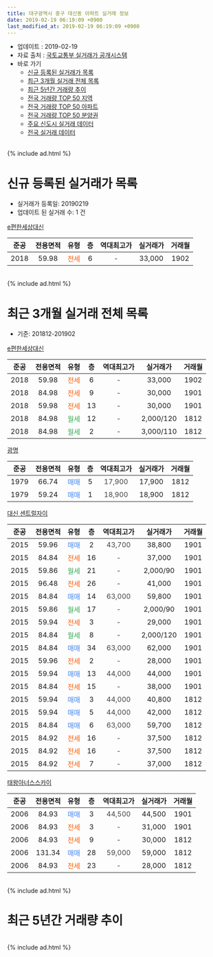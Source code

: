 ```yaml
---
title: 대구광역시 중구 대신동 아파트 실거래 정보
date: 2019-02-19 06:19:09 +0900
last_modified_at: 2019-02-19 06:19:09 +0900
---
```


* 업데이트 : 2019-02-19
* 자료 출처 : [국토교통부 실거래가 공개시스템](http://rt.molit.go.kr)
* 바로 가기
    * [신규 등록된 실거래가 목록](#신규-등록된-실거래가-목록)
    * [최근 3개월 실거래 전체 목록](#최근-3개월-실거래-전체-목록)
    * [최근 5년간 거래량 추이](#최근-5년간-거래량-추이)
    * [전국 거래량 TOP 50 지역](https://ayogom.github.io/apt-trade-info/최근-3개월-전국에서-가장-거래가-많이-발생한-지역)
    * [전국 거래량 TOP 50 아파트](https://ayogom.github.io/apt-trade-info/최근-3개월-전국에서-가장-거래가-많이-발생한-아파트)
    * [전국 거래량 TOP 50 분양권](https://ayogom.github.io/apt-trade-info/최근-3개월-전국에서-가장-거래가-많이-발생한-분양권)
    * [주요 신도시 실거래 데이터](https://ayogom.github.io/apt-trade-info/주요-신도시)
    * [전국 실거래 데이터](https://ayogom.github.io/apt-trade-info/전국)
<br>
{% include ad.html %}
<br>

# 신규 등록된 실거래가 목록
* 실거래가 등록일: 20190219
* 업데이트 된 실거래 수: 1 건


[e편한세상대신](https://search.naver.com/search.naver?query=%EB%8C%80%EA%B5%AC%EA%B4%91%EC%97%AD%EC%8B%9C+%EC%A4%91%EA%B5%AC+%EB%8C%80%EC%8B%A0%EB%8F%99+e%ED%8E%B8%ED%95%9C%EC%84%B8%EC%83%81%EB%8C%80%EC%8B%A0)

|준공|전용면적|유형|층|역대최고가|실거래가|거래월|
|:---:|:---:|:---:|:---:|:---:|:---:|:---:|
|2018|59.98|<span style="color:#ff5a00">전세</span>|6|<span style="color:#444444">-</span>|33,000|1902|


<br>
{% include ad.html %}
<br>

# 최근 3개월 실거래 전체 목록
* 기준: 201812-201902


[e편한세상대신](https://search.naver.com/search.naver?query=%EB%8C%80%EA%B5%AC%EA%B4%91%EC%97%AD%EC%8B%9C+%EC%A4%91%EA%B5%AC+%EB%8C%80%EC%8B%A0%EB%8F%99+e%ED%8E%B8%ED%95%9C%EC%84%B8%EC%83%81%EB%8C%80%EC%8B%A0)

|준공|전용면적|유형|층|역대최고가|실거래가|거래월|
|:---:|:---:|:---:|:---:|:---:|:---:|:---:|
|2018|59.98|<span style="color:#ff5a00">전세</span>|6|<span style="color:#444444">-</span>|33,000|1902|
|2018|84.98|<span style="color:#ff5a00">전세</span>|9|<span style="color:#444444">-</span>|30,000|1901|
|2018|59.98|<span style="color:#ff5a00">전세</span>|13|<span style="color:#444444">-</span>|30,000|1901|
|2018|84.98|<span style="color:#34a853">월세</span>|12|<span style="color:#444444">-</span>|2,000/120|1812|
|2018|84.98|<span style="color:#34a853">월세</span>|2|<span style="color:#444444">-</span>|3,000/110|1812|

[광명](https://search.naver.com/search.naver?query=%EB%8C%80%EA%B5%AC%EA%B4%91%EC%97%AD%EC%8B%9C+%EC%A4%91%EA%B5%AC+%EB%8C%80%EC%8B%A0%EB%8F%99+%EA%B4%91%EB%AA%85)

|준공|전용면적|유형|층|역대최고가|실거래가|거래월|
|:---:|:---:|:---:|:---:|:---:|:---:|:---:|
|1979|66.74|<span style="color:#4285f3">매매</span>|5|<span style="color:#444444">17,900</span>|17,900|1812|
|1979|59.24|<span style="color:#4285f3">매매</span>|1|<span style="color:#444444">18,900</span>|18,900|1812|

[대신 센트럴자이](https://search.naver.com/search.naver?query=%EB%8C%80%EA%B5%AC%EA%B4%91%EC%97%AD%EC%8B%9C+%EC%A4%91%EA%B5%AC+%EB%8C%80%EC%8B%A0%EB%8F%99+%EB%8C%80%EC%8B%A0+%EC%84%BC%ED%8A%B8%EB%9F%B4%EC%9E%90%EC%9D%B4)

|준공|전용면적|유형|층|역대최고가|실거래가|거래월|
|:---:|:---:|:---:|:---:|:---:|:---:|:---:|
|2015|59.96|<span style="color:#4285f3">매매</span>|2|<span style="color:#444444">43,700</span>|38,800|1901|
|2015|84.84|<span style="color:#ff5a00">전세</span>|16|<span style="color:#444444">-</span>|37,000|1901|
|2015|59.86|<span style="color:#34a853">월세</span>|21|<span style="color:#444444">-</span>|2,000/90|1901|
|2015|96.48|<span style="color:#ff5a00">전세</span>|26|<span style="color:#444444">-</span>|41,000|1901|
|2015|84.84|<span style="color:#4285f3">매매</span>|14|<span style="color:#444444">63,000</span>|59,800|1901|
|2015|59.86|<span style="color:#34a853">월세</span>|17|<span style="color:#444444">-</span>|2,000/90|1901|
|2015|59.94|<span style="color:#ff5a00">전세</span>|3|<span style="color:#444444">-</span>|29,000|1901|
|2015|84.84|<span style="color:#34a853">월세</span>|8|<span style="color:#444444">-</span>|2,000/120|1901|
|2015|84.84|<span style="color:#4285f3">매매</span>|34|<span style="color:#444444">63,000</span>|62,000|1901|
|2015|59.96|<span style="color:#ff5a00">전세</span>|2|<span style="color:#444444">-</span>|28,000|1901|
|2015|59.94|<span style="color:#4285f3">매매</span>|13|<span style="color:#444444">44,000</span>|44,000|1901|
|2015|84.84|<span style="color:#ff5a00">전세</span>|15|<span style="color:#444444">-</span>|38,000|1901|
|2015|59.94|<span style="color:#4285f3">매매</span>|3|<span style="color:#444444">44,000</span>|40,800|1812|
|2015|59.94|<span style="color:#4285f3">매매</span>|5|<span style="color:#444444">44,000</span>|42,000|1812|
|2015|84.84|<span style="color:#4285f3">매매</span>|6|<span style="color:#444444">63,000</span>|59,700|1812|
|2015|84.92|<span style="color:#ff5a00">전세</span>|16|<span style="color:#444444">-</span>|37,500|1812|
|2015|84.92|<span style="color:#ff5a00">전세</span>|16|<span style="color:#444444">-</span>|37,500|1812|
|2015|84.92|<span style="color:#ff5a00">전세</span>|7|<span style="color:#444444">-</span>|37,000|1812|

[태왕아너스스카이](https://search.naver.com/search.naver?query=%EB%8C%80%EA%B5%AC%EA%B4%91%EC%97%AD%EC%8B%9C+%EC%A4%91%EA%B5%AC+%EB%8C%80%EC%8B%A0%EB%8F%99+%ED%83%9C%EC%99%95%EC%95%84%EB%84%88%EC%8A%A4%EC%8A%A4%EC%B9%B4%EC%9D%B4)

|준공|전용면적|유형|층|역대최고가|실거래가|거래월|
|:---:|:---:|:---:|:---:|:---:|:---:|:---:|
|2006|84.93|<span style="color:#4285f3">매매</span>|3|<span style="color:#444444">44,500</span>|44,500|1901|
|2006|84.93|<span style="color:#ff5a00">전세</span>|3|<span style="color:#444444">-</span>|31,000|1901|
|2006|84.93|<span style="color:#ff5a00">전세</span>|9|<span style="color:#444444">-</span>|30,000|1812|
|2006|131.34|<span style="color:#4285f3">매매</span>|28|<span style="color:#444444">59,000</span>|59,000|1812|
|2006|84.93|<span style="color:#ff5a00">전세</span>|23|<span style="color:#444444">-</span>|28,000|1812|


<br>
{% include ad.html %}
<br>

# 최근 5년간 거래량 추이


<div style="width:100%;">
    <canvas id="deal_progress" height="200"></canvas>
</div>

<script>
new Chart(document.getElementById("deal_progress"), {
    type: 'line',
    data: {
        labels: ['201402','201403','201404','201405','201406','201407','201408','201409','201410','201411','201412','201501','201502','201503','201504','201505','201506','201507','201508','201509','201510','201511','201512','201601','201602','201603','201604','201605','201606','201607','201608','201609','201610','201611','201612','201701','201702','201703','201704','201705','201706','201707','201708','201709','201710','201711','201712','201801','201802','201803','201804','201805','201806','201807','201808','201809','201810','201811','201812','201901','201902'],
        datasets: [{
            label: '매매',
            pointRadius: 1,
            data: [8, 3, 6, 3, 4, 3, 1, 7, 7, 2, 9, 10, 6, 8, 6, 12, 7, 6, 1, 4, 6, 1, 3, 2, 1, 1, 2, 3, 1, 4, 1, 2, 7, 10, 9, 4, 11, 11, 12, 17, 16, 35, 16, 10, 10, 8, 10, 14, 32, 29, 13, 16, 21, 9, 34, 32, 9, 13, 6, 5, 0],
            borderColor: "rgba(255, 201, 14, 1)",
            backgroundColor: "rgba(255, 201, 14, 0.5)",
            fill: false,
            lineTension: 0
        },{
            label: '전월세',
            pointRadius: 1,
            data: [0, 1, 1, 3, 1, 3, 2, 3, 1, 0, 1, 19, 22, 49, 18, 18, 16, 6, 3, 5, 3, 5, 6, 9, 4, 7, 2, 2, 6, 7, 5, 3, 5, 3, 7, 5, 5, 13, 18, 12, 18, 8, 9, 6, 11, 11, 12, 13, 14, 8, 7, 17, 21, 25, 41, 40, 25, 17, 7, 11, 1],
            borderColor: "rgba(0, 141, 185, 1)",
            backgroundColor: "rgba(0, 141, 185, 0.5)",
            fill: false,
            lineTension: 0
        }
        ]
    },
    options: {
        responsive: true,
        title: {
            display: false
        },
        tooltips: {
            mode: 'index',
            intersect: false
        },
        hover: {
            mode: 'nearest',
            intersect: true
        },
        scales: {
            xAxes: [{
                display: true,
                scaleLabel: {
                    display: true,
                    labelString: '년/월'
                }
            }],
            yAxes: [{
                display: true,
                ticks: {
                    suggestedMin: 0,
                },
                scaleLabel: {
                    display: true,
                    labelString: '실거래 수'
                }
            }]
        }
    }
});

</script>


<br>
{% include ad.html %}
<br>

